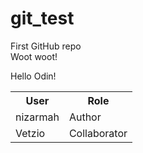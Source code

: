 # git_test
First GitHub repo  
Woot woot!

Hello Odin!

<table>
    <tr>
        <th>User</th>
        <th>Role</th>
    </tr>
    <tr>
        <td>nizarmah</td>
        <td>Author</td>
    </tr>
    <tr>
        <td>Vetzio</td>
        <td>Collaborator</th>
    </tr>
</table>